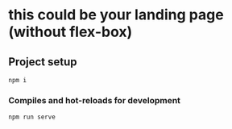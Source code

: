 # this could be your landing page (without flex-box)

## Project setup
```
npm i
```

### Compiles and hot-reloads for development
```
npm run serve
